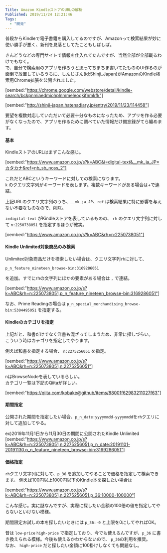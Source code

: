 ```yaml
---
Title: Amazon KindleストアのURLの解析
Published: 2019/11/24 12:21:46
Tags:
  - "開発"
---
```

普段からKindleで電子書籍を購入してるのですが、Amazonって検索結果が妙に使い勝手が悪く、新刊を見落としてたこともしばしば。  

きんどうなどの専門サイトで情報を仕入れてたんですが、当然全部が全部載るわけでもなく。  
で、自分で検索用のアプリを作ろうと思ってちまちま書いてたもののUI作るのが面倒で放置しているうちに、しんじさん(id:Shinji_Japan)がAmazonのKindle検索用Chrome拡張を公開されました。

[oembed:"https://chrome.google.com/webstore/detail/kindle-search/bckpnmiaedmiohplnmmeleogkifnmkfk"]

[oembed:"http://shinji-japan.hatenadiary.jp/entry/2019/11/23/114458"]

要望を複数対応していただいて必要十分なものになったため、アプリを作る必要がなくなったので、アプリを作るために調べていた情報だけ備忘録がてら纏めます。  

<!-- more -->

#### 基本
KindleストアのURLはまずこんな感じ。  

[oembed:"https://www.amazon.co.jp/s?k=ABC&i=digital-text&__mk_ja_JP=カタカナ&ref=nb_sb_noss_2"]

これだとABCというキーワードに対しての検索になります。  
`k` のクエリ文字列がキーワードを表します。複数キーワードがある場合は+で連結。  

上記URLのクエリ文字列のうち、`__mk_ja_JP`、`ref` は検索結果に特に影響を与えない不要なものなので、削除。  

`i=digital-text` がKindleストアを表しているものの、 `rh` のクエリ文字列に対して `n:2250738051` を指定するほうが確実。  

[oembed:"https://www.amazon.co.jp/s?k=ABC&rh=n:2250738051"]

#### Kindle Unlimited対象商品のみ検索
Unlimited対象商品だけを検索したい場合は、クエリ文字列`rh`に対して、

`p_n_feature_nineteen_browse-bin:3169286051`

を追加。すでにrhの文字列にほかの要素がある場合は `,` で連結。

[oembed:"https://www.amazon.co.jp/s?k=ABC&rh=n:2250738051,p_n_feature_nineteen_browse-bin:3169286051"]

なお、Prime Readingの場合は  `p_n_special_merchandising_browse-bin:5304495051` を指定する。

#### Kindleのカテゴリを指定  
上記だと、和書だけでなく洋書も混ざってしまうため、非常に探しづらい。  
こういう時はカテゴリを指定してやります。  

例えば和書を指定する場合、 `n:2275256051` を指定。

[oembed:"https://www.amazon.co.jp/s?k=ABC&rh=n:2250738051,n:2275256051"]

nはBrowseNodeを表しているらしい。  
カテゴリ一覧は下記のQiitaが詳しい。  

[oembed:"https://qiita.com/kobake@github/items/88001f62983211027f63"]

#### 期間指定  
公開された期間を指定したい場合、`p_n_date:yyyymmdd-yyyymmdd`を`rh`クエリに対して追加してやる。  

ex)2019年11月1日から11月30日の期間に公開されたKindle Unlimited
[oembed:"https://www.amazon.co.jp/s?k=ABC&rh=n:2250738051,n:2275256051,p_n_date:20191101-20191130,p_n_feature_nineteen_browse-bin:3169286051"]

#### 価格指定

`rh`クエリ文字列に対して、`p_36` を追加してやることで価格を指定して検索できます。
例えば100円以上1000円以下のKindle本を探したい場合は

[oembed:"https://www.amazon.co.jp/s?k=ABC&rh=n:2250738051,n:2275256051,p_36:10000-100000"]

こんな感じ。実に謎なんですが、実際に探したい金額の100倍の値を指定してやらないといけない模様。  

期間限定お試しの本を探したいときには `p_36:-0` と上限を0にしてやればOK。

昔は `low-price` `high-price` で指定しており、今でも使えるんですが、`p_36` に書き換えられる模様。今後も使えるかわからないので、 `p_36`の利用を推奨。  
なお、 `high-price` だと探したい金額に100掛けしなくても問題なし。

